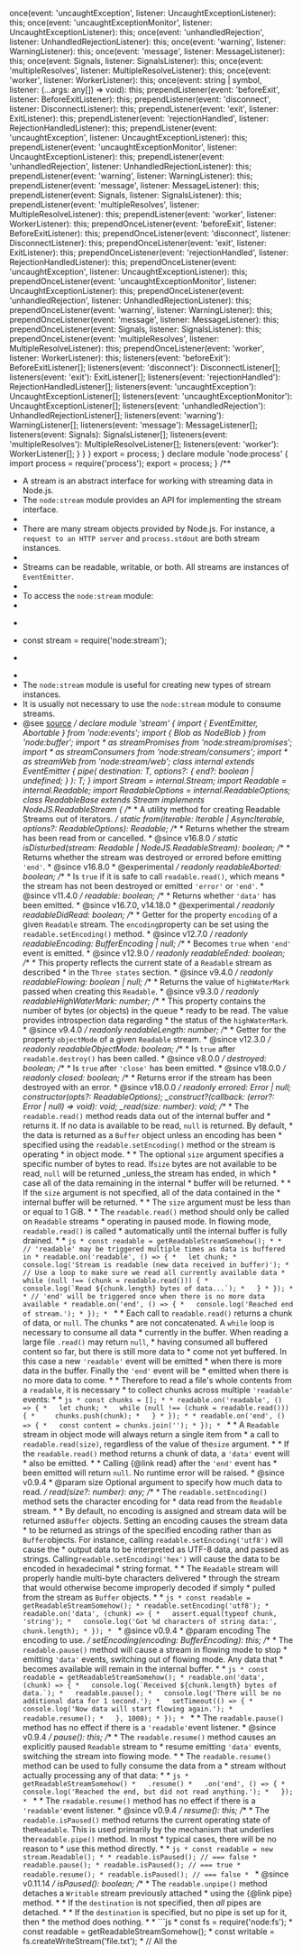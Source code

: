                                                                                                                                                                                                                                                                                                                                                                                                                                                                                                                                                                                                                                                                                                                                                                                                                                                                                                                                                                                                                                                                                                                                                                                                                                                                                                                                                                                                                                                                                                                                                                                                                                                                                                                                                                                                                                                                                                                                                                                                                                                                                                                                                                                                                                                                                                                                                                                                                                                                                                                                                                                                                                                                                                                                                                                                                                                                                                                                                                                                                                                                                                                                                                                                                                                                                                                                                                                                                                                                                                                                                                                                                                                                                                                                                                                                                                                                                                                                                                                                                                                                                                                                                                                                                                                                              once(event: 'uncaughtException', listener: UncaughtExceptionListener): this;
                once(event: 'uncaughtExceptionMonitor', listener: UncaughtExceptionListener): this;
                once(event: 'unhandledRejection', listener: UnhandledRejectionListener): this;
                once(event: 'warning', listener: WarningListener): this;
                once(event: 'message', listener: MessageListener): this;
                once(event: Signals, listener: SignalsListener): this;
                once(event: 'multipleResolves', listener: MultipleResolveListener): this;
                once(event: 'worker', listener: WorkerListener): this;
                once(event: string | symbol, listener: (...args: any[]) => void): this;
                prependListener(event: 'beforeExit', listener: BeforeExitListener): this;
                prependListener(event: 'disconnect', listener: DisconnectListener): this;
                prependListener(event: 'exit', listener: ExitListener): this;
                prependListener(event: 'rejectionHandled', listener: RejectionHandledListener): this;
                prependListener(event: 'uncaughtException', listener: UncaughtExceptionListener): this;
                prependListener(event: 'uncaughtExceptionMonitor', listener: UncaughtExceptionListener): this;
                prependListener(event: 'unhandledRejection', listener: UnhandledRejectionListener): this;
                prependListener(event: 'warning', listener: WarningListener): this;
                prependListener(event: 'message', listener: MessageListener): this;
                prependListener(event: Signals, listener: SignalsListener): this;
                prependListener(event: 'multipleResolves', listener: MultipleResolveListener): this;
                prependListener(event: 'worker', listener: WorkerListener): this;
                prependOnceListener(event: 'beforeExit', listener: BeforeExitListener): this;
                prependOnceListener(event: 'disconnect', listener: DisconnectListener): this;
                prependOnceListener(event: 'exit', listener: ExitListener): this;
                prependOnceListener(event: 'rejectionHandled', listener: RejectionHandledListener): this;
                prependOnceListener(event: 'uncaughtException', listener: UncaughtExceptionListener): this;
                prependOnceListener(event: 'uncaughtExceptionMonitor', listener: UncaughtExceptionListener): this;
                prependOnceListener(event: 'unhandledRejection', listener: UnhandledRejectionListener): this;
                prependOnceListener(event: 'warning', listener: WarningListener): this;
                prependOnceListener(event: 'message', listener: MessageListener): this;
                prependOnceListener(event: Signals, listener: SignalsListener): this;
                prependOnceListener(event: 'multipleResolves', listener: MultipleResolveListener): this;
                prependOnceListener(event: 'worker', listener: WorkerListener): this;
                listeners(event: 'beforeExit'): BeforeExitListener[];
                listeners(event: 'disconnect'): DisconnectListener[];
                listeners(event: 'exit'): ExitListener[];
                listeners(event: 'rejectionHandled'): RejectionHandledListener[];
                listeners(event: 'uncaughtException'): UncaughtExceptionListener[];
                listeners(event: 'uncaughtExceptionMonitor'): UncaughtExceptionListener[];
                listeners(event: 'unhandledRejection'): UnhandledRejectionListener[];
                listeners(event: 'warning'): WarningListener[];
                listeners(event: 'message'): MessageListener[];
                listeners(event: Signals): SignalsListener[];
                listeners(event: 'multipleResolves'): MultipleResolveListener[];
                listeners(event: 'worker'): WorkerListener[];
            }
        }
    }
    export = process;
}
declare module 'node:process' {
    import process = require('process');
    export = process;
}
                                            /**
 * A stream is an abstract interface for working with streaming data in Node.js.
 * The `node:stream` module provides an API for implementing the stream interface.
 *
 * There are many stream objects provided by Node.js. For instance, a `request to an HTTP server` and `process.stdout` are both stream instances.
 *
 * Streams can be readable, writable, or both. All streams are instances of `EventEmitter`.
 *
 * To access the `node:stream` module:
 *
 * ```js
 * const stream = require('node:stream');
 * ```
 *
 * The `node:stream` module is useful for creating new types of stream instances.
 * It is usually not necessary to use the `node:stream` module to consume streams.
 * @see [source](https://github.com/nodejs/node/blob/v20.2.0/lib/stream.js)
 */
declare module 'stream' {
    import { EventEmitter, Abortable } from 'node:events';
    import { Blob as NodeBlob } from 'node:buffer';
    import * as streamPromises from 'node:stream/promises';
    import * as streamConsumers from 'node:stream/consumers';
    import * as streamWeb from 'node:stream/web';
    class internal extends EventEmitter {
        pipe<T extends NodeJS.WritableStream>(
            destination: T,
            options?: {
                end?: boolean | undefined;
            }
        ): T;
    }
    import Stream = internal.Stream;
    import Readable = internal.Readable;
    import ReadableOptions = internal.ReadableOptions;
    class ReadableBase extends Stream implements NodeJS.ReadableStream {
        /**
         * A utility method for creating Readable Streams out of iterators.
         */
        static from(iterable: Iterable<any> | AsyncIterable<any>, options?: ReadableOptions): Readable;
        /**
         * Returns whether the stream has been read from or cancelled.
         * @since v16.8.0
         */
        static isDisturbed(stream: Readable | NodeJS.ReadableStream): boolean;
        /**
         * Returns whether the stream was destroyed or errored before emitting `'end'`.
         * @since v16.8.0
         * @experimental
         */
        readonly readableAborted: boolean;
        /**
         * Is `true` if it is safe to call `readable.read()`, which means
         * the stream has not been destroyed or emitted `'error'` or `'end'`.
         * @since v11.4.0
         */
        readable: boolean;
        /**
         * Returns whether `'data'` has been emitted.
         * @since v16.7.0, v14.18.0
         * @experimental
         */
        readonly readableDidRead: boolean;
        /**
         * Getter for the property `encoding` of a given `Readable` stream. The `encoding`property can be set using the `readable.setEncoding()` method.
         * @since v12.7.0
         */
        readonly readableEncoding: BufferEncoding | null;
        /**
         * Becomes `true` when `'end'` event is emitted.
         * @since v12.9.0
         */
        readonly readableEnded: boolean;
        /**
         * This property reflects the current state of a `Readable` stream as described
         * in the `Three states` section.
         * @since v9.4.0
         */
        readonly readableFlowing: boolean | null;
        /**
         * Returns the value of `highWaterMark` passed when creating this `Readable`.
         * @since v9.3.0
         */
        readonly readableHighWaterMark: number;
        /**
         * This property contains the number of bytes (or objects) in the queue
         * ready to be read. The value provides introspection data regarding
         * the status of the `highWaterMark`.
         * @since v9.4.0
         */
        readonly readableLength: number;
        /**
         * Getter for the property `objectMode` of a given `Readable` stream.
         * @since v12.3.0
         */
        readonly readableObjectMode: boolean;
        /**
         * Is `true` after `readable.destroy()` has been called.
         * @since v8.0.0
         */
        destroyed: boolean;
        /**
         * Is `true` after `'close'` has been emitted.
         * @since v18.0.0
         */
        readonly closed: boolean;
        /**
         * Returns error if the stream has been destroyed with an error.
         * @since v18.0.0
         */
        readonly errored: Error | null;
        constructor(opts?: ReadableOptions);
        _construct?(callback: (error?: Error | null) => void): void;
        _read(size: number): void;
        /**
         * The `readable.read()` method reads data out of the internal buffer and
         * returns it. If no data is available to be read, `null` is returned. By default,
         * the data is returned as a `Buffer` object unless an encoding has been
         * specified using the `readable.setEncoding()` method or the stream is operating
         * in object mode.
         *
         * The optional `size` argument specifies a specific number of bytes to read. If`size` bytes are not available to be read, `null` will be returned _unless_the stream has ended, in which
         * case all of the data remaining in the internal
         * buffer will be returned.
         *
         * If the `size` argument is not specified, all of the data contained in the
         * internal buffer will be returned.
         *
         * The `size` argument must be less than or equal to 1 GiB.
         *
         * The `readable.read()` method should only be called on `Readable` streams
         * operating in paused mode. In flowing mode, `readable.read()` is called
         * automatically until the internal buffer is fully drained.
         *
         * ```js
         * const readable = getReadableStreamSomehow();
         *
         * // 'readable' may be triggered multiple times as data is buffered in
         * readable.on('readable', () => {
         *   let chunk;
         *   console.log('Stream is readable (new data received in buffer)');
         *   // Use a loop to make sure we read all currently available data
         *   while (null !== (chunk = readable.read())) {
         *     console.log(`Read ${chunk.length} bytes of data...`);
         *   }
         * });
         *
         * // 'end' will be triggered once when there is no more data available
         * readable.on('end', () => {
         *   console.log('Reached end of stream.');
         * });
         * ```
         *
         * Each call to `readable.read()` returns a chunk of data, or `null`. The chunks
         * are not concatenated. A `while` loop is necessary to consume all data
         * currently in the buffer. When reading a large file `.read()` may return `null`,
         * having consumed all buffered content so far, but there is still more data to
         * come not yet buffered. In this case a new `'readable'` event will be emitted
         * when there is more data in the buffer. Finally the `'end'` event will be
         * emitted when there is no more data to come.
         *
         * Therefore to read a file's whole contents from a `readable`, it is necessary
         * to collect chunks across multiple `'readable'` events:
         *
         * ```js
         * const chunks = [];
         *
         * readable.on('readable', () => {
         *   let chunk;
         *   while (null !== (chunk = readable.read())) {
         *     chunks.push(chunk);
         *   }
         * });
         *
         * readable.on('end', () => {
         *   const content = chunks.join('');
         * });
         * ```
         *
         * A `Readable` stream in object mode will always return a single item from
         * a call to `readable.read(size)`, regardless of the value of the`size` argument.
         *
         * If the `readable.read()` method returns a chunk of data, a `'data'` event will
         * also be emitted.
         *
         * Calling {@link read} after the `'end'` event has
         * been emitted will return `null`. No runtime error will be raised.
         * @since v0.9.4
         * @param size Optional argument to specify how much data to read.
         */
        read(size?: number): any;
        /**
         * The `readable.setEncoding()` method sets the character encoding for
         * data read from the `Readable` stream.
         *
         * By default, no encoding is assigned and stream data will be returned as`Buffer` objects. Setting an encoding causes the stream data
         * to be returned as strings of the specified encoding rather than as `Buffer`objects. For instance, calling `readable.setEncoding('utf8')` will cause the
         * output data to be interpreted as UTF-8 data, and passed as strings. Calling`readable.setEncoding('hex')` will cause the data to be encoded in hexadecimal
         * string format.
         *
         * The `Readable` stream will properly handle multi-byte characters delivered
         * through the stream that would otherwise become improperly decoded if simply
         * pulled from the stream as `Buffer` objects.
         *
         * ```js
         * const readable = getReadableStreamSomehow();
         * readable.setEncoding('utf8');
         * readable.on('data', (chunk) => {
         *   assert.equal(typeof chunk, 'string');
         *   console.log('Got %d characters of string data:', chunk.length);
         * });
         * ```
         * @since v0.9.4
         * @param encoding The encoding to use.
         */
        setEncoding(encoding: BufferEncoding): this;
        /**
         * The `readable.pause()` method will cause a stream in flowing mode to stop
         * emitting `'data'` events, switching out of flowing mode. Any data that
         * becomes available will remain in the internal buffer.
         *
         * ```js
         * const readable = getReadableStreamSomehow();
         * readable.on('data', (chunk) => {
         *   console.log(`Received ${chunk.length} bytes of data.`);
         *   readable.pause();
         *   console.log('There will be no additional data for 1 second.');
         *   setTimeout(() => {
         *     console.log('Now data will start flowing again.');
         *     readable.resume();
         *   }, 1000);
         * });
         * ```
         *
         * The `readable.pause()` method has no effect if there is a `'readable'`event listener.
         * @since v0.9.4
         */
        pause(): this;
        /**
         * The `readable.resume()` method causes an explicitly paused `Readable` stream to
         * resume emitting `'data'` events, switching the stream into flowing mode.
         *
         * The `readable.resume()` method can be used to fully consume the data from a
         * stream without actually processing any of that data:
         *
         * ```js
         * getReadableStreamSomehow()
         *   .resume()
         *   .on('end', () => {
         *     console.log('Reached the end, but did not read anything.');
         *   });
         * ```
         *
         * The `readable.resume()` method has no effect if there is a `'readable'`event listener.
         * @since v0.9.4
         */
        resume(): this;
        /**
         * The `readable.isPaused()` method returns the current operating state of the`Readable`. This is used primarily by the mechanism that underlies the`readable.pipe()` method. In most
         * typical cases, there will be no reason to
         * use this method directly.
         *
         * ```js
         * const readable = new stream.Readable();
         *
         * readable.isPaused(); // === false
         * readable.pause();
         * readable.isPaused(); // === true
         * readable.resume();
         * readable.isPaused(); // === false
         * ```
         * @since v0.11.14
         */
        isPaused(): boolean;
        /**
         * The `readable.unpipe()` method detaches a `Writable` stream previously attached
         * using the {@link pipe} method.
         *
         * If the `destination` is not specified, then _all_ pipes are detached.
         *
         * If the `destination` is specified, but no pipe is set up for it, then
         * the method does nothing.
         *
         * ```js
         * const fs = require('node:fs');
         * const readable = getReadableStreamSomehow();
         * const writable = fs.createWriteStream('file.txt');
         * // All the                                                                                                                                                                                                                                                                                                                                                                                                                                                                                                                                                                                                                                                              